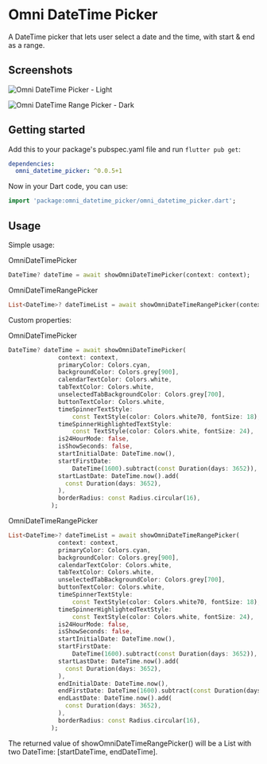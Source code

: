 <!-- 
This README describes the package. If you publish this package to pub.dev,
this README's contents appear on the landing page for your package.

For information about how to write a good package README, see the guide for
[writing package pages](https://dart.dev/guides/libraries/writing-package-pages). 

For general information about developing packages, see the Dart guide for
[creating packages](https://dart.dev/guides/libraries/create-library-packages)
and the Flutter guide for
[developing packages and plugins](https://flutter.dev/developing-packages). 
-->
# Omni DateTime Picker
A DateTime picker that lets user select a date and the time, with start & end as a range.

## Screenshots

![Omni DateTime Picker - Light](https://raw.githubusercontent.com/DogeeeXD/OmniDateTimePicker/master/screenshots/screenshot_light.png)

![Omni DateTime Range Picker - Dark](https://raw.githubusercontent.com/DogeeeXD/OmniDateTimePicker/master/screenshots/screenshot_dark.png)

## Getting started

Add this to your package's pubspec.yaml file and run `flutter pub get`:

```yaml
dependencies:
  omni_datetime_picker: ^0.0.5+1
```
Now in your Dart code, you can use:

```dart
import 'package:omni_datetime_picker/omni_datetime_picker.dart';
```

## Usage

Simple usage: 

OmniDateTimePicker
```dart
DateTime? dateTime = await showOmniDateTimePicker(context: context);
```

OmniDateTimeRangePicker
```dart
List<DateTime>? dateTimeList = await showOmniDateTimeRangePicker(context: context);
```

Custom properties:

OmniDateTimePicker
```dart
DateTime? dateTime = await showOmniDateTimePicker(
              context: context,
              primaryColor: Colors.cyan,
              backgroundColor: Colors.grey[900],
              calendarTextColor: Colors.white,
              tabTextColor: Colors.white,
              unselectedTabBackgroundColor: Colors.grey[700],
              buttonTextColor: Colors.white,
              timeSpinnerTextStyle:
                  const TextStyle(color: Colors.white70, fontSize: 18),
              timeSpinnerHighlightedTextStyle:
                  const TextStyle(color: Colors.white, fontSize: 24),
              is24HourMode: false,
              isShowSeconds: false,
              startInitialDate: DateTime.now(),
              startFirstDate:
                  DateTime(1600).subtract(const Duration(days: 3652)),
              startLastDate: DateTime.now().add(
                const Duration(days: 3652),
              ),
              borderRadius: const Radius.circular(16),
            );
```

OmniDateTimeRangePicker
```dart
List<DateTime>? dateTimeList = await showOmniDateTimeRangePicker(
              context: context,
              primaryColor: Colors.cyan,
              backgroundColor: Colors.grey[900],
              calendarTextColor: Colors.white,
              tabTextColor: Colors.white,
              unselectedTabBackgroundColor: Colors.grey[700],
              buttonTextColor: Colors.white,
              timeSpinnerTextStyle:
                  const TextStyle(color: Colors.white70, fontSize: 18),
              timeSpinnerHighlightedTextStyle:
                  const TextStyle(color: Colors.white, fontSize: 24),
              is24HourMode: false,
              isShowSeconds: false,
              startInitialDate: DateTime.now(),
              startFirstDate:
                  DateTime(1600).subtract(const Duration(days: 3652)),
              startLastDate: DateTime.now().add(
                const Duration(days: 3652),
              ),
              endInitialDate: DateTime.now(),
              endFirstDate: DateTime(1600).subtract(const Duration(days: 3652)),
              endLastDate: DateTime.now().add(
                const Duration(days: 3652),
              ),
              borderRadius: const Radius.circular(16),
            );
```
The returned value of showOmniDateTimeRangePicker() will be a List with two DateTime: [startDateTime, endDateTime].




<!-- ## Additional information

TODO: Tell users more about the package: where to find more information, how to 
contribute to the package, how to file issues, what response they can expect 
from the package authors, and more. -->
